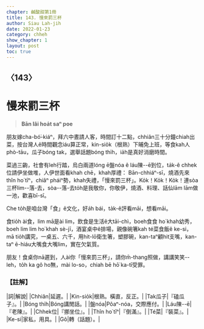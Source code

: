 ```yaml
---
chapter: 鹹酸甜第1冊
title: 143. 慢來罰三杯
author: Siau Lah-jih
date: 2022-01-23
category: chheh
show_chapter: 1
layout: post
toc: true
---
```

  
## 〈143〉
# 慢來罰三杯
>**Bān lâi hoa̍t saⁿ poe**

朋友嫁cha-bó͘-kiáⁿ，拜六中晝請人客，時間訂十二點，chhiân三十分鐘chiah出菜，按台灣人ê時間觀念iáu算正常，kin-sio̍k（根熟）下晡免上班，等食kah人phò-tāu，瓜子bóng tak，選舉話題bóng thi̍h，ia̍h是真好消磨時間。

菜過三齣，社會有leh行踏，烏白兩道lóng ē盤nóa ê láu陳--ē到位，ta̍k-ê chhek位請伊坐做堆，人伊世面看khah chē，khah厚禮：
Bān-chhiáⁿ-sī，燒酒先來thîn ho͘ tīⁿ，chiâⁿ pháiⁿ勢，khah失禮，「慢來罰三杯」。Ko̍k！Ko̍k！Ko̍k！連sòa三杯lim--落-去，sòa--落-去to̍h是我敬你，你敬伊，燒酒、料理、話仙lām lām做一池，歡喜bī-sī。

Che to̍h是咱台灣「食」ê文化，好a̍h bái，ta̍k-ê評看māi，想看māi。

食tio̍h ài食，lim mā是ài lim，飲食是生活ê大tāi-chì，boeh食食 ho͘ khah幼秀，boeh lim lim ho͘ khah sè-jī，酒宴桌中ê排場，親像碗箸kah té菜食飯ê ke-si，mā tio̍h講究，一桌五、六千，用hit-lō衛生箸，塑膠碗，kan-taⁿ顧hit支嘴，kan-taⁿ ē-hiáu大嘴食大嘴lim，實在欠氣質。

朋友！食桌你nā遲到，人ài你「慢來罰三杯」，請你m̄-thang照做，講講笑笑--leh，to̍h ka gô ho͘無，mài lo-so，chiah bē hō͘ ka-tī受罪。

### 【註解】

|詞|解說|
|Chhiân|延遲。|
|Kin-sio̍k|根熟。橫直，反正。|
|Tak瓜子|『磕瓜子』。|
|Bóng thi̍h|Bóng講閒話。|
|盤nóa|Pôaⁿ-nóa，交際應付。|
|Láu陳--ē|『老陳』。|
|Chhek位|『挪坐位』。|
|Thîn ho͘ tīⁿ|『倒滿』。|
|Té菜|『裝菜』。|
|Ke-si|家私，用具。|
|Gô|轉（話題）。|
